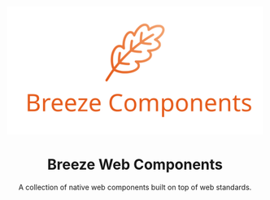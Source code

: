 ![Breeze Components](./breeze-components.svg)

<h1 align="center">Breeze Web Components </h1>
<p align="center">A collection of native web components built on top of web standards.</p>
